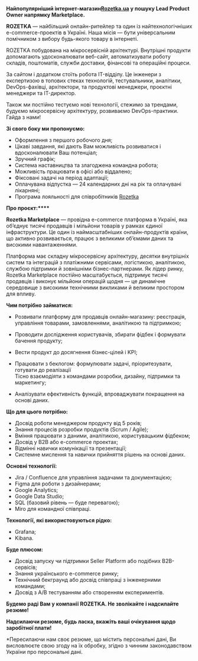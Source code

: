 **Найпопулярніший інтернет-магазин[Rozetka.ua](http://rozetka.ua/) у пошуку
Lead Product Owner напрямку Marketplace.**

**ROZETKA** — найбільший онлайн-ритейлер та один із найтехнологічніших
e-commerce-проектів в Україні. Наша місія — бути універсальним помічником з
вибору будь-якого товару в інтернеті.

ROZETKA побудована на мікросервісній архітектурі. Внутрішні продукти
допомагають удосконалювати веб-сайт, автоматизувати роботу складів,
поштоматів, служби доставки, фінансові та операційні процеси.

За сайтом і додатком стоїть робота IT-відділу. Це інженери з експертизою в
топових стеках технологій, тестувальники, аналітики, DevOps-фахівці,
архітектори, та продуктові менеджери, проєктні менеджери та IT-директор.

Також ми постійно тестуємо нові технології, стежимо за трендами, будуємо
мікросервісну архітектуру, розвиваємо DevOps-практики. Гайда з нами!

**Зі свого боку ми пропонуємо:**

  * Оформлення з першого робочого дня;
  * Цікаві завдання, які дають Вам можливість розвиватися і вдосконалювати Ваш потенціал;
  * Зручний графік;
  * Система наставництва та злагоджена командна робота;
  * Можливість працювати в офісі або віддалено;
  * Фіксовані задачі на період адаптації;
  * Оплачувана відпустка — 24 календарних дні на рік та оплачувані лікарняні;
  * Програма лояльності для співробітників [Rozetka](http://rozetka.ua/)

**Про проєкт:****[](http://rozetka.ua/)**

**Rozetka Marketplace** — провідна e-commerce платформа в Україні, яка
об’єднує тисячі продавців і мільйони товарів у рамках єдиної інфраструктури.
Це один із наймасштабніших онлайн-продуктів країни, що активно розвивається,
працює з великими об’ємами даних та високими навантаженнями.

Платформа має складну мікросервісну архітектуру, десятки внутрішніх систем та
інтеграцій з платіжними сервісами, логістикою, аналітикою, службою підтримки й
зовнішніми бізнес-партнерами. Як лідер ринку, Rozetka Marketplace постійно
масштабується, підтримує тисячі продавців і виконує мільйони операцій щодня —
це динамічне середовище з високими технічними викликами й великим простором
для впливу.

**Чим потрібно займатися:**

  * Розвивати платформу для продавців онлайн-магазину: реєстрація, управління товарами, замовленнями, аналітикою та підтримкою;
  * Проводити дослідження користувачів, збирати фідбек і формувати бачення продукту;
  * Вести продукт до досягнення бізнес-цілей і KPI;
  * Працювати з беклогом: формулювати задачі, пріоритезувати, готувати до реалізації  
Тісно взаємодіяти з командами розробки, дизайну, підтримки та маркетингу;

  * Аналізувати ефективність функцій, впроваджувати покращення на основі даних.

**Що для цього потрібно:**

  * Досвід роботи менеджером продукту від 5 років;
  * Знання процесів розробки продуктів (Scrum / Agile);
  * Вміння працювати з даними, аналітикою, користувацьким фідбеком;
  * Досвід у B2B або e-commerce проектах;
  * Відмінні навички комунікації та презентації;
  * Системне мислення та навички прийняття рішень на основі даних.

**Основні технології:**

  * Jira / Confluence для управління задачами та документацією;
  * Figma для роботи з дизайнерами;
  * Google Analytics;
  * Google Data Studio;
  * SQL (базовий рівень — буде перевагою);
  * Miro для командної співпраці.

**Технології, які використовуються рідко:**

  * Grafana;
  * Kibana.

**Буде плюсом:**

  * Досвід запуску чи підтримки Seller Platform або подібних B2B-сервісів;
  * Знання українського e-commerce ринку;
  * Технічний бекграунд або досвід співпраці з інженерними командами;
  * Досвід з A/B тестуванням або створенням експериментів.

**Будемо раді Вам у компанії ROZETKA. Не зволікайте і надсилайте резюме!**

**Надсилаючи резюме, будь ласка, вкажіть ваші очікування щодо заробітної
плати!**

*Пересилаючи нам своє резюме, що містить персональні дані, Ви висловлюєте свою згоду на їх обробку, згідно з чинним законодавством України про персональні дані.